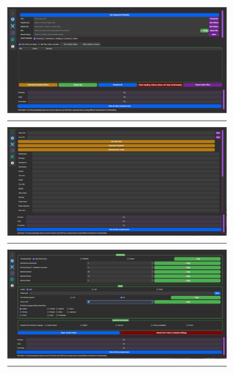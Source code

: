 <img src="https://github.com/EchterAlsFake/Porn_Fetch/blob/V3.0/src/frontend/screenshots/1.png" alt="Porn Fetch Logo"/>

---
<img src="https://github.com/EchterAlsFake/Porn_Fetch/blob/V3.0/src/frontend/screenshots/2.png" alt="Porn Fetch Logo"/>

---
<img src="https://github.com/EchterAlsFake/Porn_Fetch/blob/V3.0/src/frontend/screenshots/3.png" alt="Porn Fetch Logo"/>

---